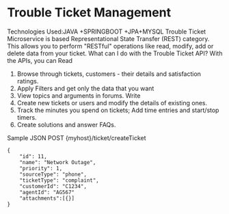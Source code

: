 # Trouble Ticket Management
Technologies Used:JAVA +SPRINGBOOT +JPA+MYSQL
Trouble Ticket Microservice is based Representational State Transfer (REST) category. This allows you to perform "RESTful" operations like read, modify, add or delete data from your ticket.
What can I do with the Trouble Ticket API?
With the APIs, you can
Read
1.	Browse through tickets, customers - their details and satisfaction ratings.
2.	Apply Filters and get only the data that you want
3.	View topics and arguments in forums.
Write
1.	Create new tickets or users and modify the details of existing ones.
2.	Track the minutes you spend on tickets; Add time entries and start/stop timers.
3.	Create solutions and answer FAQs.


Sample JSON
POST
{myhost}/ticket/createTicket

    {
        "id": 11,
        "name": "Network Outage",
        "priority": 1,
        "sourceType": "phone",
        "ticketType": "complaint",
        "customerId": "C1234",
        "agentId": "AG567"
        "attachments":[{}]
    }
   
  
    
    
